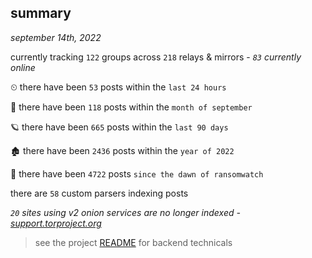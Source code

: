 
## summary
_september 14th, 2022_

currently tracking `122` groups across `218` relays & mirrors - _`83` currently online_

⏲ there have been `53` posts within the `last 24 hours`

🦈 there have been `118` posts within the `month of september`

🪐 there have been `665` posts within the `last 90 days`

🏚 there have been `2436` posts within the `year of 2022`

🦕 there have been `4722` posts `since the dawn of ransomwatch`

there are `58` custom parsers indexing posts

_`20` sites using v2 onion services are no longer indexed - [support.torproject.org](https://support.torproject.org/onionservices/v2-deprecation/)_

> see the project [README](https://github.com/joshhighet/ransomwatch#ransomwatch--) for backend technicals
